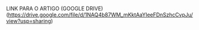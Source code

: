 
LINK PARA O ARTIGO (GOOGLE DRIVE)
(https://drive.google.com/file/d/1NAQ4b87WM_mKktAaYIeeFDnSzhcCvpJu/view?usp=sharing)
